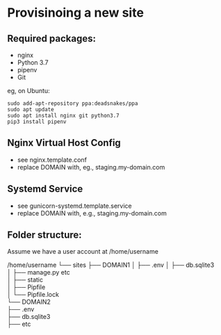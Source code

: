 Provisinoing a new site
======================

## Required packages:

* nginx
* Python 3.7
* pipenv
* Git

eg, on Ubuntu:    

	sudo add-apt-repository ppa:deadsnakes/ppa    
	sudo apt update    
	sudo apt install nginx git python3.7
	pip3 install pipenv

## Nginx Virtual Host Config

* see nginx.template.conf
* replace DOMAIN with, eg., staging.my-domain.com

## Systemd Service

* see gunicorn-systemd.template.service
* replace DOMAIN with, e.g., staging.my-domain.com

## Folder structure:

Assume we have a user account at /home/username

/home/username
└── sites
    ├── DOMAIN1
    │    ├── .env
    │    ├── db.sqlite3    
    │    ├── manage.py etc    
    │    ├── static    
    │    ├── Pipfile    
    │    └── Pipfile.lock  
    └── DOMAIN2         
         ├── .env         
         ├── db.sqlite3         
         ├── etc
